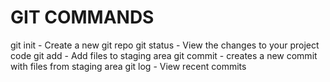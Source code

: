 # GIT COMMANDS

git init - Create a new git repo
git status - View the changes to your project code
git add - Add files to staging area
git commit - creates a new commit with files from staging area
git log - View recent commits
